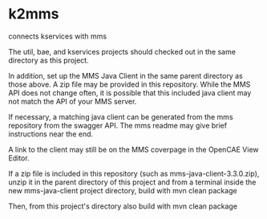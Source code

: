 # k2mms
connects kservices with mms

The util, bae, and kservices projects should checked out in the same directory
as this project. 

In addition, set up the MMS Java Client in the same parent directory as those above.
A zip file may be provided in this repository.  While the MMS API does not change
often, it is possible that this included java client may not match the API of your 
MMS server.

If necessary, a matching java client can be generated from the mms repository 
from the swagger API.  The mms readme may give brief instructions near the end.

A link to the client may still be on the MMS coverpage in the OpenCAE View Editor.

If a zip file is included in this repository (such as mms-java-client-3.3.0.zip),
unzip it in the parent directory of this project and from a terminal inside the
new mms-java-client project directory, build with
    mvn clean package

Then, from this project's directory also build with 
    mvn clean package
